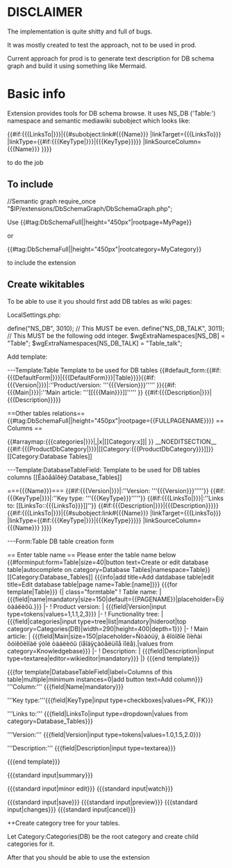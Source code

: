 # DISCLAIMER
The implementation is quite shitty and full of bugs. 

It was mostly created to test the approach, not to be used in prod.

Current approach for prod is to generate text description for DB schema graph and build it using something like Mermaid.


# Basic info
Extension provides tools for DB schema browse.
It uses NS_DB ('Table:')  namespace and semantic mediawiki subobject which looks like:

{{#if:{{{LinksTo|}}}|{{#subobject:link#{{{Name}}}
 |linkTarget={{{LinksTo}}}
 |linkType={{#if:{{{KeyType|}}}|{{{KeyType}}}}}
 |linkSourceColumn={{{Name}}}
}}}}

to do the job

## To include
//Semantic graph
require_once "$IP/extensions/DbSchemaGraph/DbSchemaGraph.php";

Use 
{{#tag:DbSchemaFull||height="450px"|rootpage=MyPage}}

or

{{#tag:DbSchemaFull||height="450px"|rootcategory=MyCategory}}

to include the extension


## Create wikitables
To be able to use it you should first add DB tables as wiki pages:

LocalSettings.php:

define("NS_DB", 3010); // This MUST be even.
define("NS_DB_TALK", 3011); // This MUST be the following odd integer.
$wgExtraNamespaces[NS_DB] = "Table";
$wgExtraNamespaces[NS_DB_TALK] = "Table_talk";

Add template:

---Template:Table
<noinclude>
Template to be used for DB tables
</noinclude><includeonly>{{#default_form:{{#if:{{{DefaultForm|}}}|{{{DefaultForm}}}|Table}}}}</includeonly>{{#if:{{{Version|}}}|:''Product/version: '''{{{Version}}}'''''
}}{{#if:{{{Main|}}}|:''Main article: '''[[{{{Main}}}]]'''''
}}
{{#if:{{{Description|}}}|{{{Description}}}}}<div class="noexcerpt">
==Other tables relations==
{{#tag:DbSchemaFull||height="450px"|rootpage={{FULLPAGENAME}}}}
== Columns  ==
</div>{{#arraymap:{{{categories|}}}|,|x|[[Category:x]]|&#32;}} __NOEDITSECTION__ {{#if:{{{ProductDbCategory|}}}|[[Category:{{{ProductDbCategory}}}]]}}[[Category:Database Tables]]


---Template:DatabaseTableField:
<noinclude>
Template to be used for DB tables columns
[[Êàòåãîðèÿ:Database_Tables]]
</noinclude><div class="noexcerpt">
==={{{Name}}}===
{{#if:{{{Version|}}}|:''Version: '''{{{Version}}}'''''}}
{{#if:{{{KeyType|}}}|:''Key type: '''{{{KeyType}}}'''''}}
{{#if:{{{LinksTo|}}}|:''Links to: [[LinksTo::{{{LinksTo}}}]]''}}
{{#if:{{{Description|}}}|{{{Description}}}}}{{#if:{{{LinksTo|}}}|{{#subobject:link#{{{Name}}}
 |linkTarget={{{LinksTo}}}
 |linkType={{#if:{{{KeyType|}}}|{{{KeyType}}}}}
 |linkSourceColumn={{{Name}}}
}}}}</div>

---Form:Table
<noinclude>
DB table creation form

== Enter table name ==
Please enter the table name below
{{#forminput:form=Table|size=40|button text=Create or edit database table|autocomplete on category=Database Tables|namespace=Table}}
[[Category:Database_Tables]]
</noinclude><includeonly>
{{{info|add title=Add datdabase table|edit title=Edit database table|page name=Table:[name]}}}
{{{for template|Table}}}
{| class="formtable"
! Table name:
| {{{field|name|mandatory|size=150|default={{PAGENAME}}|placeholder=Èìÿ òàáëèöû.}}}
|-
! Product version:
| {{{field|Version|input type=tokens|values=1,1.1,2,3}}}
|-
! Functionality tree:
| {{{field|categories|input type=tree|list|mandatory|hideroot|top category=Categories(DB)|width=290|height=400|depth=1}}}
|-
! Main article:
| {{{field|Main|size=150|placeholder=Ñòàòüÿ, â êîòîðîé îïèñàí ôóíêöèîíàë ýòîé òàáëèöû (íåîáÿçàòåëüíîå ïîëå).|values from category=Knowledgebase}}}
|-
! Description:
| {{{field|Description|input type=textarea|editor=wikieditor|mandatory}}}
|}
{{{end template}}}

{{{for template|DatabaseTableField|label=Columns of this table|multiple|minimum instances=0|add button text=Add column}}}
'''Column:''' {{{field|Name|mandatory}}}

'''Key type:'''{{{field|KeyType|input type=checkboxes|values=PK, FK}}}

'''Links to:''' {{{field|LinksTo|input type=dropdown|values from category=Database_Tables}}}

'''Version:''' {{{field|Version|input type=tokens|values=1.0,1.5,2.0}}}

'''Description:''' {{{field|Description|input type=textarea}}}

{{{end template}}}

{{{standard input|summary}}}

{{{standard input|minor edit}}} {{{standard input|watch}}}

{{{standard input|save}}} {{{standard input|preview}}} {{{standard input|changes}}} {{{standard input|cancel}}}
</includeonly>


++Create category tree for your tables.

Let Category:Categories(DB) be the root category and create child categories for it. 


After that you should be able to use the extension
